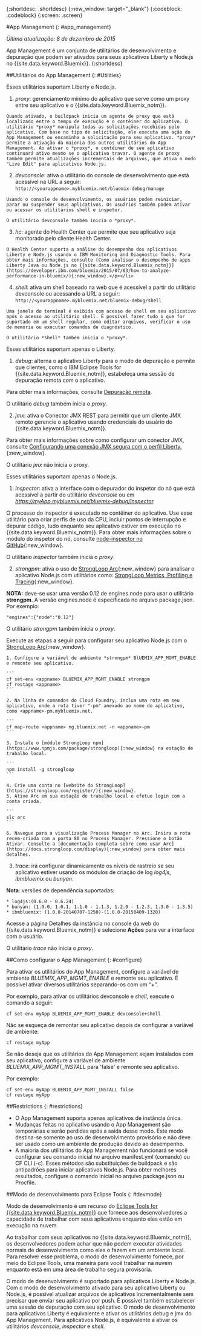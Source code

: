 {:shortdesc: .shortdesc}
{:new_window: target="_blank"}
{:codeblock: .codeblock}
{:screen: .screen}

#App Management
{: #app_management}

*Última atualização: 8 de dezembro de 2015*

App Management é um conjunto de utilitários de desenvolvimento e depuração que podem ser ativados para
seus aplicativos Liberty e Node.js no {{site.data.keyword.Bluemix}}.
{:shortdesc}

##Utilitários do App Management
{: #Utilities}

Esses utilitários suportam Liberty e Node.js.

  1. *proxy*: gerenciamento mínimo do aplicativo que serve como um proxy entre seu aplicativo e o {{site.data.keyword.Bluemix_notm}}.

    Quando ativado, o buildpack inicia um agente de proxy que está localizado entre o tempo de execução e o contêiner do aplicativo. O utilitário *proxy* manipula todas as solicitações recebidas pelo aplicativo. Com base no tipo de solicitação, ele executa uma ação do App Management ou encaminha a solicitação para seu aplicativo. *proxy* permite a ativação da maioria dos outros utilitários do App Management. Ao ativar o *proxy*, o contêiner de seu aplicativo continuará ativo mesmo se o aplicativo travar. O agente de proxy também permite atualizações incrementais de arquivos, que ativa o modo "Live Edit" para aplicativos Node.js.
	
  2. *devconsole*: ativa o utilitário do console de desenvolvimento que está acessível na URL a seguir:
    ```
    http://<yourappname>.mybluemix.net/bluemix-debug/manage
    ```
	
    Usando o console de desenvolvimento, os usuários podem reiniciar, parar ou suspender seus aplicativos. Os usuários também podem ativar ou acessar os utilitários shell e inspetor.

    O utilitário devconsole também inicia o *proxy*.
	
  3. *hc*: agente do Health Center que permite que seu aplicativo seja monitorado pelo cliente Health Center.

    O Health Center suporta a análise do desempenho dos aplicativos Liberty e Node.js usando o IBM Monitoring and Diagnostic Tools. Para obter mais informações, consulte [Como analisar o desempenho de apps Liberty Java ou Node.js no {{site.data.keyword.Bluemix_notm}}](https://developer.ibm.com/bluemix/2015/07/03/how-to-analyze-performance-in-bluemix/){:new_window}.</p></li>
	
  4. *shell*: ativa um shell baseado na web que é acessível a partir do utilitário devconsole ou acessando a URL a seguir:
    ```
    http://<yourappname>.mybluemix.net/bluemix-debug/shell
    ```
	
    Uma janela do terminal é exibida com acesso de shell em seu aplicativo após o acesso ao utilitário shell. É possível fazer tudo o que for suportado em um shell regular, como editar arquivos, verificar o uso de memória ou executar comandos de diagnóstico.
	
    O utilitário *shell* também inicia o *proxy*.

Esses utilitários suportam apenas o Liberty.

  1. *debug*: alterna o aplicativo Liberty para o modo de depuração e permite que clientes, como o IBM Eclipse Tools for {{site.data.keyword.Bluemix_notm}}, estabeleça uma sessão de depuração remota com o aplicativo.
  
   Para obter mais informações, consulte [Depuração remota](../manageapps/eclipsetools/eclipsetools.html#remotedebug).
   
   O utilitário *debug* também inicia o *proxy*.
   
  2. *jmx*: ativa o Conector JMX REST para permitir que um cliente JMX remoto gerencie o aplicativo usando credenciais do usuário do {{site.data.keyword.Bluemix_notm}}.
  
  Para obter mais informações sobre como configurar um conector JMX, consulte [Configurando uma conexão JMX segura com o perfil Liberty.](https://www-01.ibm.com/support/knowledgecenter/was_beta_liberty/com.ibm.websphere.wlp.nd.multiplatform.doc/ae/twlp_admin_restconnector.html){:new_window}.
  
  O utilitário *jmx* não inicia o proxy.

Esses utilitários suportam apenas o Node.js.

  1. *inspector*: ativa a interface com o depurador do inspetor do nó que está acessível a partir do utilitário *devconsole* ou em *https://myApp.mybluemix.net/bluemix-debug/inspector.*

  
  O processo do inspector é executado no contêiner do aplicativo. Use esse utilitário para criar perfis de uso da CPU, incluir pontos de interrupção e depurar código, tudo enquanto seu aplicativo estiver em execução no {{site.data.keyword.Bluemix_notm}}. Para obter mais informações sobre o módulo do inspetor do nó, consulte [node-inspector no GitHub](https://github.com/node-inspector/node-inspector){:new_window}.
  
  O utilitário *inspector* também inicia o *proxy*.
  
  2. *strongpm*: ativa o uso de [StrongLoop Arc](https://strongloop.com/node-js/arc){:new_window} para analisar o aplicativo Node.js com utilitários como: [StrongLoop Metrics, Profiling e Tracing](https://strongloop.com/node-js/devops-tools/){:new_window}.
  
  **NOTA:** deve-se usar uma versão 0.12 de engines.node para usar o utilitário **strongpm**. A versão engines.node é especificada no arquivo package.json. Por
exemplo:
  
  ```
  "engines":{"node":"0.12"}
  ```
    
  O utilitário *strongpm* também inicia o *proxy*.
  
  Execute as etapas a seguir para configurar seu aplicativo Node.js com o [StrongLoop Arc](https://strongloop.com/node-js/arc){:new_window}.

    1. Configure a variável de ambiente *strongpm* BlUEMIX_APP_MGMT_ENABLE e remonte seu aplicativo. 
    
	```
    cf set-env <appname> BLUEMIX_APP_MGMT_ENABLE strongpm
    cf restage <appname>
    ```
	
    2. Na linha de comandos do Cloud Foundry, inclua uma rota em seu aplicativo, onde a rota tiver "-pm" anexado ao nome do aplicativo, como <appname>-pm.mybluemix.net.
    
	```
    cf map-route <appname> ng.bluemix.net -n <appname>-pm
    ```
	
    3. Instale o [módulo StrongLoop npm](https://www.npmjs.com/package/strongloop){:new_window} na estação de trabalho local.
    
	```
    npm install -g strongloop
    ```
	
    4. Crie uma conta no [website do StrongLoop](https://strongloop.com/register/){:new_window}.
    5. Ative Arc em sua estação de trabalho local e efetue login com a conta criada.
    
	```
    slc arc
    ```
	
    6. Navegue para a visualização Process Manager no Arc. Insira a rota recém-criada com a porta 80 no Process Manager. Pressione o botão Ativar. Consulte a [documentação completa sobre como usar Arc](https://docs.strongloop.com/display){:new_window} para obter mais detalhes.
	
  3. *trace*: irá configurar dinamicamente os níveis de rastreio se seu aplicativo estiver usando os módulos de criação de log *log4js*, *ibmbluemix* ou *bunyan*.
  
  **Nota**: versões de dependência suportadas:

    * log4js:(0.6.0 - 0.6.24)
    * bunyan: (1.0.0, 1.0.1, 1.1.0 - 1.1.3, 1.2.0 - 1.2.3, 1.3.0 - 1.3.5)
    * ibmbluemix: (1.0.0-20140707-1250)-(1.0.0-20150409-1328)
  
  Acesse a página Detalhes da instância no console da web do {{site.data.keyword.Bluemix_notm}} e selecione **Ações** para ver a interface com o usuário.

  O utilitário *trace* não inicia o *proxy*.

##Como configurar o App Management
{: #configure}

Para ativar os utilitários do App Management, configure a variável de ambiente *BLUEMIX_APP_MGMT_ENABLE*
e remonte seu aplicativo. É possível ativar diversos utilitários separando-os com um “+”.

Por exemplo, para ativar os utilitários devconsole e *shell*, execute o comando a seguir:

```
cf set-env myApp BLUEMIX_APP_MGMT_ENABLE devconsole+shell
```

Não se esqueça de remontar seu aplicativo depois de configurar a variável de ambiente:

```
cf restage myApp
```

Se não deseja que os utilitários do App Management sejam instalados com seu aplicativo, configure
a variável de ambiente *BLUEMIX_APP_MGMT_INSTALL* para 'false' e remonte seu aplicativo.

Por
exemplo:

```
cf set-env myApp BLUEMIX_APP_MGMT_INSTALL false
cf restage myApp
```

##Restrictions
{: #restrictions}

* O App Management suporta apenas aplicativos de instância única.
* Mudanças feitas no aplicativo usando o App Management são temporárias e serão perdidas após a saída desse modo. Este modo destina-se somente ao uso de
desenvolvimento provisório e não deve ser usado como um ambiente de produção
devido ao desempenho.
* A maioria dos utilitários do App Management não funcionará se você configurar seu comando inicial no arquivo manifest.yml (comando) ou CF CLI (-c). Esses métodos são substituições de buildpack e são antipadrões para iniciar aplicativos Node.js. Para obter melhores resultados, configure o comando inicial no arquivo package.json ou Procfile.

##Modo de desenvolvimento para Eclipse Tools
{: #devmode}

Modo de desenvolvimento é um recurso do [Eclipse Tools for {{site.data.keyword.Bluemix_notm}}](../manageapps/eclipsetools/eclipsetools.html#eclipsetools) que fornece aos desenvolvedores a capacidade de trabalhar com seus aplicativos enquanto eles estão em execução na nuvem.

Ao trabalhar com seus aplicativos no {{site.data.keyword.Bluemix_notm}}, os desenvolvedores podem achar que não podem
executar atividades normais de desenvolvimento como eles o fazem em um ambiente local. Para resolver esse problema,
o modo de desenvolvimento fornece, por meio do Eclipse Tools, uma maneira para você trabalhar na nuvem enquanto está em uma
área de trabalho segura provisória.

O modo de desenvolvimento é suportado para aplicativos Liberty e Node.js. Com o modo de desenvolvimento
ativado para seu aplicativo Liberty ou Node.js, é possível atualizar arquivos de aplicativos incrementalmente
sem precisar que enviar seu aplicativo por push. É possível também estabelecer uma sessão de depuração com seu
aplicativo. O modo de desenvolvimento para aplicativos Liberty é equivalente e ativar os utilitários
debug e jmx do App Management. Para aplicativos Node.js, é equivalente a ativar os utilitários *devconsole*, *inspector* e *shell*.
